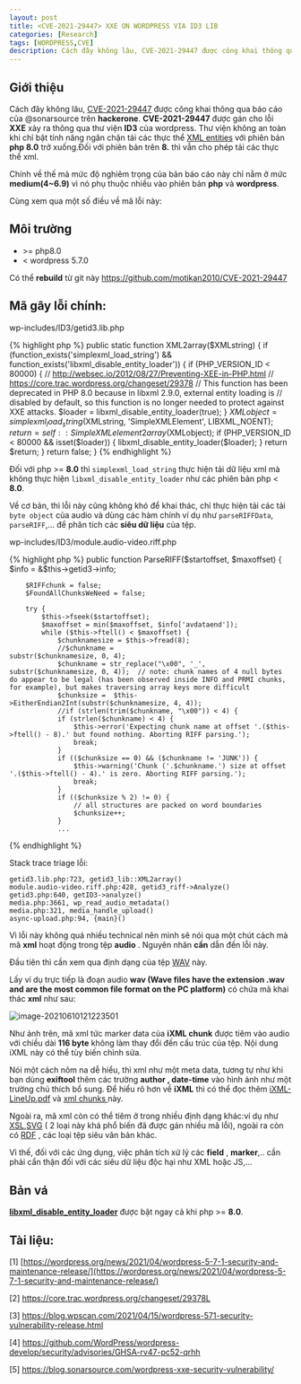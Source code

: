 ```yaml
---
layout: post
title: <CVE-2021-29447> XXE ON WORDPRESS VIA ID3 LIB
categories: [Research]
tags: [WORDPRESS,CVE]
description: Cách đây không lâu, CVE-2021-29447 được công khai thông qua báo cáo của @sonarsource trên hackerone. CVE-2021-29447 được gán cho lỗi XXE xảy ra thông qua thư viện ID3 của wordpress. Thư viện không an toàn khi chỉ bật tính năng ngăn chặn tải các thực thể XML entities với phiên bản php 8.0 trở xuống.Đối với phiên bản trên 8. thì vẫn cho phép tải các thực thể xml.
---
```


## Giới thiệu

Cách đây không lâu, [CVE-2021-29447](https://hackerone.com/reports/1095645) được công khai thông qua báo cáo của @sonarsource trên **hackerone**. **CVE-2021-29447** được gán cho lỗi **XXE** xảy ra thông qua thư viện **ID3** của wordpress. Thư viện không an toàn khi chỉ bật tính năng ngăn chặn tải các thực thể  [XML entities](https://portswigger.net/web-security/xxe/xml-entities) với phiên bản **php 8.0** trở xuống.Đối với phiên bản trên **8.** thì vẫn cho phép tải các thực thể xml.

Chính về thế mà mức độ nghiêm trọng của bản báo cáo này chỉ nằm ở mức **medium(4~6.9)** vì nó phụ thuộc nhiều vào phiên bản **php** và **wordpress**.

Cùng xem qua một số điều về mã lỗi này:

## Môi trường

- \>= php8.0
- < wordpress 5.7.0 

Có thể **rebuild** từ git này https://github.com/motikan2010/CVE-2021-29447

## Mã gây lỗi chính:

wp-includes/ID3/getid3.lib.php

{% highlight php %}
	public static function XML2array($XMLstring) {
		if (function_exists('simplexml_load_string') && function_exists('libxml_disable_entity_loader')) {
			if (PHP_VERSION_ID < 80000) {
				// http://websec.io/2012/08/27/Preventing-XEE-in-PHP.html
				// https://core.trac.wordpress.org/changeset/29378
				// This function has been deprecated in PHP 8.0 because in libxml 2.9.0, external entity loading is
				// disabled by default, so this function is no longer needed to protect against XXE attacks.
				$loader = libxml_disable_entity_loader(true);
			}
			$XMLobject = simplexml_load_string($XMLstring, 'SimpleXMLElement', LIBXML_NOENT);
			$return = self::SimpleXMLelement2array($XMLobject);
			if (PHP_VERSION_ID < 80000 && isset($loader)) {
				libxml_disable_entity_loader($loader);
			}
			return $return;
		}
		return false;
	}
{% endhighlight %}

Đối với php >= **8.0** thì `simplexml_load_string` thực hiện tải dữ liệu xml mà không thực hiện `libxml_disable_entity_loader` như các phiên bản php < **8.0**.		

Về cơ bản, thì lỗi này cũng không khó để khai thác, chỉ thực hiện tải các tải `byte object` của audio và dùng các hàm chính ví dụ như `parseRIFFData`, `parseRIFF`,... để phân tích các **siêu dữ liệu** của tệp.

wp-includes/ID3/module.audio-video.riff.php

{% highlight php %}
	public function ParseRIFF($startoffset, $maxoffset) {
		$info = &$this->getid3->info;

		$RIFFchunk = false;
		$FoundAllChunksWeNeed = false;

		try {
			$this->fseek($startoffset);
			$maxoffset = min($maxoffset, $info['avdataend']);
			while ($this->ftell() < $maxoffset) {
				$chunknamesize = $this->fread(8);
				//$chunkname =                          substr($chunknamesize, 0, 4);
				$chunkname = str_replace("\x00", '_', substr($chunknamesize, 0, 4));  // note: chunk names of 4 null bytes do appear to be legal (has been observed inside INFO and PRMI chunks, for example), but makes traversing array keys more difficult
				$chunksize =  $this->EitherEndian2Int(substr($chunknamesize, 4, 4));
				//if (strlen(trim($chunkname, "\x00")) < 4) {
				if (strlen($chunkname) < 4) {
					$this->error('Expecting chunk name at offset '.($this->ftell() - 8).' but found nothing. Aborting RIFF parsing.');
					break;
				}
				if (($chunksize == 0) && ($chunkname != 'JUNK')) {
					$this->warning('Chunk ('.$chunkname.') size at offset '.($this->ftell() - 4).' is zero. Aborting RIFF parsing.');
					break;
				}
				if (($chunksize % 2) != 0) {
					// all structures are packed on word boundaries
					$chunksize++;
				}
				...

{% endhighlight %}

Stack trace triage lỗi:

```
getid3.lib.php:723, getid3_lib::XML2array()
module.audio-video.riff.php:428, getid3_riff->Analyze()
getid3.php:640, getID3->analyze()
media.php:3661, wp_read_audio_metadata()
media.php:321, media_handle_upload()
async-upload.php:94, {main}()
```

Vì lỗi này không quá nhiều technical nên mình sẽ nói qua một chút cách mà mã **xml** hoạt động trong tệp **audio** . Nguyên nhân **cần** dẫn đến lỗi này.

Đầu tiên thì cần xem qua định dạng của tệp [WAV](https://sites.google.com/site/musicgapi/technical-documents/wav-file-format) này.



Lấy ví dụ trực tiếp là đoạn audio **wav (Wave files have the extension .wav and are the most common file format on the PC platform)** có chứa mã khai thác **xml** như sau:

![image-20210610121223501](https://dangkhai0x21.github.io/assets/media/forpost/CVE-2021-29447/1.jpg)

Như ảnh trên, mã xml tức marker data của **iXML chunk** được tiêm vào audio với chiều dài **116 byte** không làm thay đổi đến cấu trúc của tệp. Nội dung iXML này có thể tùy biến chỉnh sửa.

Nói một cách nôm na dễ hiểu, thì xml như một meta data, tương tự như khi bạn dùng **exiftool** thêm các trường **author , date-time** vào hình ảnh như một trường chú thích bổ sung. Để hiểu rõ hơn về **iXML** thì có thể đọc thêm [iXML-LineUp.pdf](http://www.gallery.co.uk/ixml/iXML-LineUp.pdf) và [xml chunks ](http://bwfmetaedit.sourceforge.net/xml_chunks.html)này.

Ngoài ra, mã xml còn có thể tiêm ở trong nhiều định dạng khác:ví dụ như [XSL](https://cve.mitre.org/cgi-bin/cvename.cgi?name=CVE-2009-1699),[SVG](https://hackerone.com/reports/897244) ( 2 loại này khá phổ biến đã được gán nhiều mã lỗi), ngoài ra còn có [RDF](https://cve.mitre.org/cgi-bin/cvename.cgi?name=CVE-2012-0037) , các loại tệp siêu văn bản khác.

Vì thế, đối với các ứng dụng, việc phân tích xử lý các **field** , **marker**,.. cần phải cẩn thận đối với các siêu dữ liệu độc hại như XML hoặc JS,...

## Bản vá

**<u>libxml_disable_entity_loader</u>** được bật ngay cả khi php >= **8.0**.

## Tài liệu: 

[1] [https://wordpress.org/news/2021/04/wordpress-5-7-1-security-and-maintenance-release/](https://wordpress.org/news/2021/04/wordpress-5-7-1-security-and-maintenance-release/)

[2] https://core.trac.wordpress.org/changeset/29378L

[3] https://blog.wpscan.com/2021/04/15/wordpress-571-security-vulnerability-release.html

[4] https://github.com/WordPress/wordpress-develop/security/advisories/GHSA-rv47-pc52-qrhh

[5] https://blog.sonarsource.com/wordpress-xxe-security-vulnerability/



